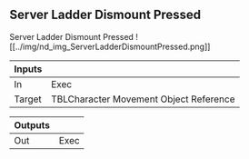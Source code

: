## Server Ladder Dismount Pressed
Server Ladder Dismount Pressed
![[../img/nd_img_ServerLadderDismountPressed.png]]

|Inputs||
|--|--|
| In | Exec |
| Target | TBLCharacter Movement Object Reference |

|Outputs||
|--|--|
| Out | Exec |
